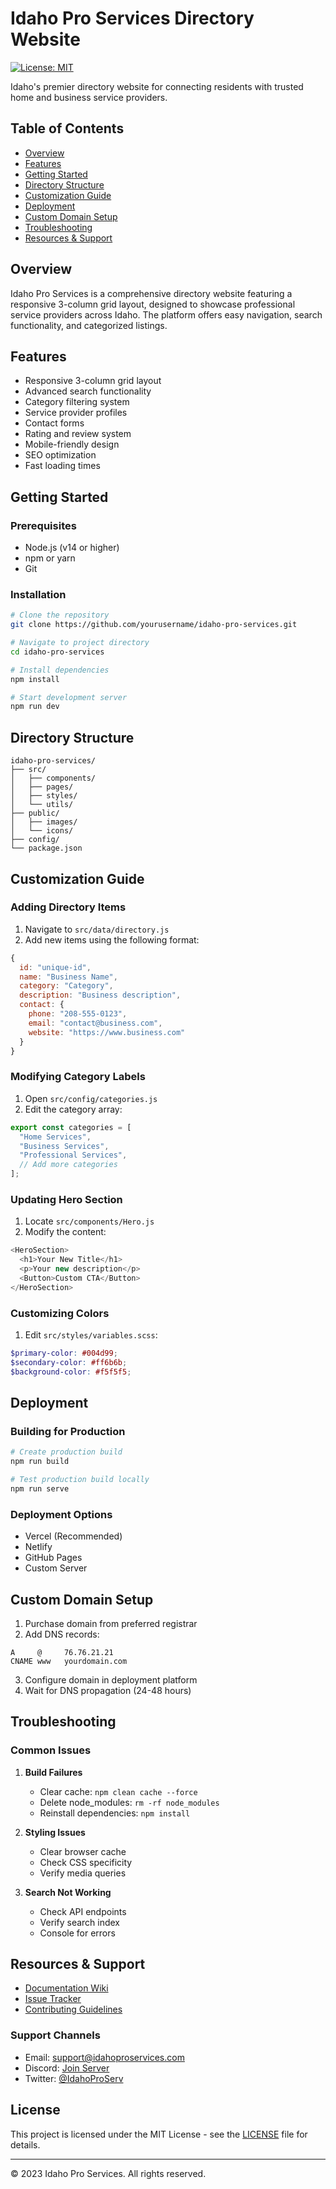 # Idaho Pro Services Directory Website

[![License: MIT](https://img.shields.io/badge/License-MIT-blue.svg)](https://opensource.org/licenses/MIT)

Idaho's premier directory website for connecting residents with trusted home and business service providers.

## Table of Contents
- [Overview](#overview)
- [Features](#features)
- [Getting Started](#getting-started)
- [Directory Structure](#directory-structure)
- [Customization Guide](#customization-guide)
- [Deployment](#deployment)
- [Custom Domain Setup](#custom-domain-setup)
- [Troubleshooting](#troubleshooting)
- [Resources & Support](#resources--support)

## Overview

Idaho Pro Services is a comprehensive directory website featuring a responsive 3-column grid layout, designed to showcase professional service providers across Idaho. The platform offers easy navigation, search functionality, and categorized listings.

## Features

- Responsive 3-column grid layout
- Advanced search functionality
- Category filtering system
- Service provider profiles
- Contact forms
- Rating and review system
- Mobile-friendly design
- SEO optimization
- Fast loading times

## Getting Started

### Prerequisites
- Node.js (v14 or higher)
- npm or yarn
- Git

### Installation

```bash
# Clone the repository
git clone https://github.com/yourusername/idaho-pro-services.git

# Navigate to project directory
cd idaho-pro-services

# Install dependencies
npm install

# Start development server
npm run dev
```

## Directory Structure

```
idaho-pro-services/
├── src/
│   ├── components/
│   ├── pages/
│   ├── styles/
│   └── utils/
├── public/
│   ├── images/
│   └── icons/
├── config/
└── package.json
```

## Customization Guide

### Adding Directory Items

1. Navigate to `src/data/directory.js`
2. Add new items using the following format:

```javascript
{
  id: "unique-id",
  name: "Business Name",
  category: "Category",
  description: "Business description",
  contact: {
    phone: "208-555-0123",
    email: "contact@business.com",
    website: "https://www.business.com"
  }
}
```

### Modifying Category Labels

1. Open `src/config/categories.js`
2. Edit the category array:

```javascript
export const categories = [
  "Home Services",
  "Business Services",
  "Professional Services",
  // Add more categories
];
```

### Updating Hero Section

1. Locate `src/components/Hero.js`
2. Modify the content:

```javascript
<HeroSection>
  <h1>Your New Title</h1>
  <p>Your new description</p>
  <Button>Custom CTA</Button>
</HeroSection>
```

### Customizing Colors

1. Edit `src/styles/variables.scss`:

```scss
$primary-color: #004d99;
$secondary-color: #ff6b6b;
$background-color: #f5f5f5;
```

## Deployment

### Building for Production

```bash
# Create production build
npm run build

# Test production build locally
npm run serve
```

### Deployment Options

- Vercel (Recommended)
- Netlify
- GitHub Pages
- Custom Server

## Custom Domain Setup

1. Purchase domain from preferred registrar
2. Add DNS records:
```
A     @     76.76.21.21
CNAME www   yourdomain.com
```
3. Configure domain in deployment platform
4. Wait for DNS propagation (24-48 hours)

## Troubleshooting

### Common Issues

1. **Build Failures**
   - Clear cache: `npm clean cache --force`
   - Delete node_modules: `rm -rf node_modules`
   - Reinstall dependencies: `npm install`

2. **Styling Issues**
   - Clear browser cache
   - Check CSS specificity
   - Verify media queries

3. **Search Not Working**
   - Check API endpoints
   - Verify search index
   - Console for errors

## Resources & Support

- [Documentation Wiki](https://github.com/yourusername/idaho-pro-services/wiki)
- [Issue Tracker](https://github.com/yourusername/idaho-pro-services/issues)
- [Contributing Guidelines](CONTRIBUTING.md)

### Support Channels

- Email: support@idahoproservices.com
- Discord: [Join Server](https://discord.gg/idahoproservices)
- Twitter: [@IdahoProServ](https://twitter.com/IdahoProServ)

## License

This project is licensed under the MIT License - see the [LICENSE](LICENSE) file for details.

---

© 2023 Idaho Pro Services. All rights reserved.